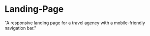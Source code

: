 # Landing-Page
"A responsive landing page for a travel agency with a mobile-friendly navigation bar."
